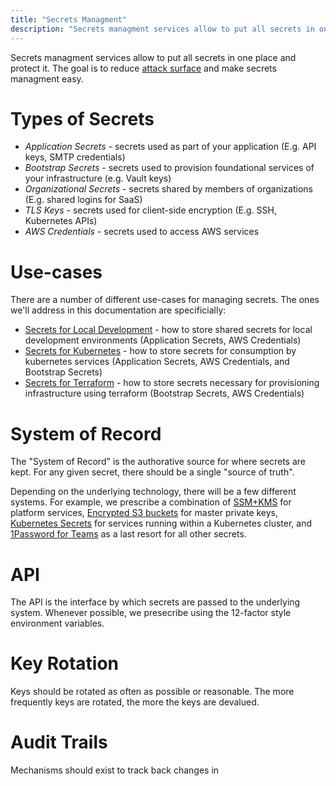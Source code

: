 ```yaml
---
title: "Secrets Managment"
description: "Secrets managment services allow to put all secrets in one place and protect it."
---
```

Secrets managment services allow to put all secrets in one place and protect it.
The goal is to reduce [attack surface](https://en.wikipedia.org/wiki/Attack_surface) and
make secrets managment easy.

# Types of Secrets

* _Application Secrets_ - secrets used as part of your application (E.g. API keys, SMTP credentials)
* _Bootstrap Secrets_ - secrets used to provision foundational services of your infrastructure (e.g. Vault keys)
* _Organizational Secrets_ - secrets shared by members of organizations (E.g. shared logins for SaaS)
* _TLS Keys_ - secrets used for client-side encryption (E.g. SSH, Kubernetes APIs)
* _AWS Credentials_ -  secrets used to access AWS services

# Use-cases

There are a number of different use-cases for managing secrets. The ones we'll address in this documentation are specificially:

* [Secrets for Local Development]() - how to store shared secrets for local development environments (Application Secrets, AWS Credentials)
* [Secrets for Kubernetes]() - how to store secrets for consumption by kubernetes services (Application Secrets, AWS Credentials, and Bootstrap Secrets)
* [Secrets for Terraform]() - how to store secrets necessary for provisioning infrastructure using terraform (Bootstrap Secrets, AWS Credentials)

# System of Record

The "System of Record" is the authorative source for where secrets are kept. For any given secret, there should be a single "source of truth".

Depending on the underlying technology, there will be a few different systems. For example, we prescribe a combination of [SSM+KMS]() for platform services, [Encrypted S3 buckets]() for master private keys, [Kubernetes Secrets]() for services running within a Kubernetes cluster, and [1Password for Teams]() as a last resort for all other secrets.

# API

The API is the interface by which secrets are passed to the underlying system. Whenever possible, we presecribe using the 12-factor style environment variables.

# Key Rotation

Keys should be rotated as often as possible or reasonable. The more frequently keys are rotated, the more the keys are devalued.

# Audit Trails

Mechanisms should exist to track back changes in
